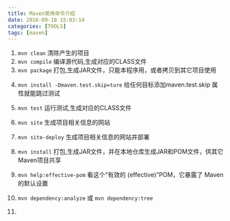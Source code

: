 ```yaml
---
title: Maven常用命令介绍
date: 2016-09-18 15:03:14
categories: [TOOLS]
tags: [maven]
---
```


1. ``mvn clean``
清除产生的项目
2. ``mvn compile``
编译源代码,生成对应的CLASS文件
3. ``mvn package``
打包,生成JAR文件，只能本程序用，或者拷贝到其它项目使用
  <!--more-->


4. ``mvn install -Dmaven.test.skip=ture``
给任何目标添加maven.test.skip 属性就能跳过测试
5. ``mvn test``
运行测试,生成对应的CLASS文件
6. ``mvn site``
生成项目相关信息的网站
7. ``mvn site-deploy``
生成项目相关信息的网站并部署
8. ``mvn install``
打包,生成JAR文件，并在本地仓库生成JAR和POM文件，供其它Maven项目共享
9. ``mvn help:effective-pom``
看这个“有效的 (effective)”POM，它暴露了 Maven的默认设置
10. ``mvn dependency:analyze`` 或 ``mvn dependency:tree``

11.
